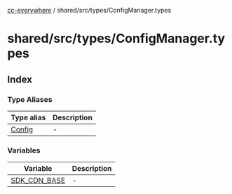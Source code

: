 [cc-everywhere](../../../../index.md) / shared/src/types/ConfigManager.types

# shared/src/types/ConfigManager.types

## Index

### Type Aliases

| Type alias | Description |
| ------ | ------ |
| [Config](type-aliases/Config.md) | - |

### Variables

| Variable | Description |
| ------ | ------ |
| [SDK\_CDN\_BASE](variables/SDK_CDN_BASE.md) | - |
